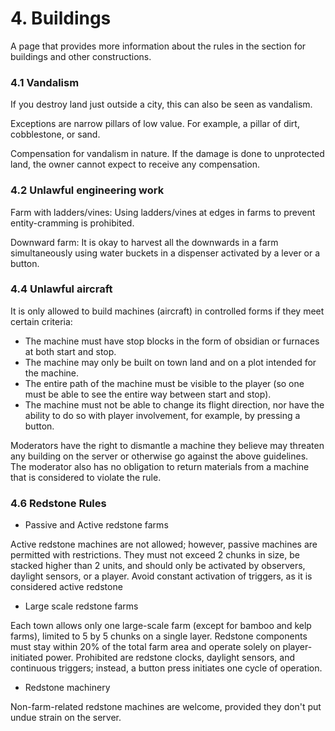 # 4. Buildings

A page that provides more information about the rules in the section for buildings and other constructions.

### 4.1 Vandalism

&#x20;If you destroy land just outside a city, this can also be seen as vandalism.

Exceptions are narrow pillars of low value. For example, a pillar of dirt, cobblestone, or sand.

Compensation for vandalism in nature. If the damage is done to unprotected land, the owner cannot expect to receive any compensation.

### 4.2 Unlawful engineering work

&#x20;Farm with ladders/vines: Using ladders/vines at edges in farms to prevent entity-cramming is prohibited.

Downward farm: It is okay to harvest all the downwards in a farm simultaneously using water buckets in a dispenser activated by a lever or a button.

### 4.4 Unlawful aircraft

&#x20;It is only allowed to build machines (aircraft) in controlled forms if they meet certain criteria:

* The machine must have stop blocks in the form of obsidian or furnaces at both start and stop.
* The machine may only be built on town land and on a plot intended for the machine.
* The entire path of the machine must be visible to the player (so one must be able to see the entire way between start and stop).
* The machine must not be able to change its flight direction, nor have the ability to do so with player involvement, for example, by pressing a button.

Moderators have the right to dismantle a machine they believe may threaten any building on the server or otherwise go against the above guidelines. The moderator also has no obligation to return materials from a machine that is considered to violate the rule.

### 4.6 Redstone Rules

* Passive and Active redstone farms

Active redstone machines are not allowed; however, passive machines are permitted with restrictions. They must not exceed 2 chunks in size, be stacked higher than 2 units, and should only be activated by observers, daylight sensors, or a player. Avoid constant activation of triggers, as it is considered active redstone

* &#x20;Large scale redstone farms

Each town allows only one large-scale farm (except for bamboo and kelp farms), limited to 5 by 5 chunks on a single layer. Redstone components must stay within 20% of the total farm area and operate solely on player-initiated power. Prohibited are redstone clocks, daylight sensors, and continuous triggers; instead, a button press initiates one cycle of operation.

* Redstone machinery

Non-farm-related redstone machines are welcome, provided they don't put undue strain on the server.
